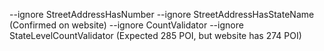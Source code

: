--ignore StreetAddressHasNumber --ignore StreetAddressHasStateName (Confirmed on website)
--ignore CountValidator --ignore StateLevelCountValidator (Expected 285 POI, but website has 274 POI)
